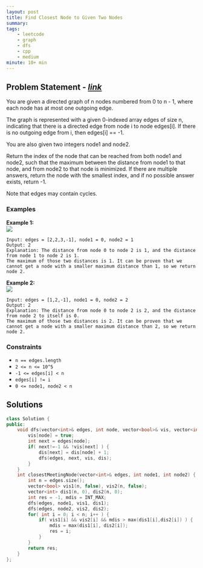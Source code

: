 ```yaml
---
layout: post
title: Find Closest Node to Given Two Nodes                       
summary:
tags:
    - leetcode
    - graph
    - dfs
    - cpp
    - medium
minute: 10+ min
---
```


## Problem Statement - [*link*](https://leetcode.com/problems/find-closest-node-to-given-two-nodes/description/)  

You are given a directed graph of n nodes numbered from 0 to n - 1, where each node has at most one outgoing edge.

The graph is represented with a given 0-indexed array edges of size n, indicating that there is a directed edge from node i to node edges[i]. If there is no outgoing edge from i, then edges[i] == -1.

You are also given two integers node1 and node2.

Return the index of the node that can be reached from both node1 and node2, such that the maximum between the distance from node1 to that node, and from node2 to that node is minimized. If there are multiple answers, return the node with the smallest index, and if no possible answer exists, return -1.

Note that edges may contain cycles.

### Examples


**Example 1:**   
<img src="https://assets.leetcode.com/uploads/2022/06/07/graph4drawio-2.png">
```
Input: edges = [2,2,3,-1], node1 = 0, node2 = 1
Output: 2
Explanation: The distance from node 0 to node 2 is 1, and the distance from node 1 to node 2 is 1.
The maximum of those two distances is 1. It can be proven that we cannot get a node with a smaller maximum distance than 1, so we return node 2.
```


**Example 2:**   
<img src="https://assets.leetcode.com/uploads/2022/06/07/graph4drawio-4.png">
```
Input: edges = [1,2,-1], node1 = 0, node2 = 2
Output: 2
Explanation: The distance from node 0 to node 2 is 2, and the distance from node 2 to itself is 0.
The maximum of those two distances is 2. It can be proven that we cannot get a node with a smaller maximum distance than 2, so we return node 2.
```


### Constraints

+ `n == edges.length`
+ `2 <= n <= 10^5`
+ `-1 <= edges[i] < n`
+ `edges[i] != i`
+ `0 <= node1, node2 < n`

## Solutions

```cpp
class Solution {
public:
    void dfs(vector<int>& edges, int node, vector<bool>& vis, vector<int>& dis) {
        vis[node] = true;
        int next = edges[node];
        if( next!=-1 && !vis[next] ) {
            dis[next] = dis[node] + 1;
            dfs(edges, next, vis, dis);
        }
    }
    int closestMeetingNode(vector<int>& edges, int node1, int node2) {
        int n = edges.size();
        vector<bool> vis1(n, false), vis2(n, false);
        vector<int> dis1(n, 0), dis2(n, 0);
        int res = -1, mdis = INT_MAX;
        dfs(edges, node1, vis1, dis1);
        dfs(edges, node2, vis2, dis2);
        for( int i = 0; i < n; i++ ) {
            if( vis1[i] && vis2[i] && mdis > max(dis1[i],dis2[i]) ) {
                mdis = max(dis1[i], dis2[i]);
                res = i;
            }
        }
        return res;
    }
};
```

